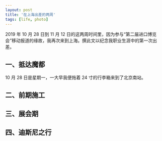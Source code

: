 ```yaml
---
layout: post
title: '在上海出差的两周'
tags: [life, photo]
---
```


2019 年 10 月 28 日到 11 月 12 日的这两周时间里，因为参与“第二届进口博览会”移动报道的缘故，我再次来到上海。撰此文以纪念我职业生涯中的第一次出差。

## 一、抵达魔都

10 月 28 日是星期一，一大早我便拖着 24 寸的行李箱来到了北京南站。

## 二、前期施工

## 三、展会期

## 四、迪斯尼之行